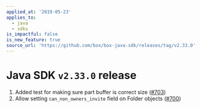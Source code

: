 ```yaml
---
applied_at: '2019-05-23'
applies_to:
  - java
  - sdks
is_impactful: false
is_new_feature: true
source_url: 'https://github.com/box/box-java-sdk/releases/tag/v2.33.0'
---
```


# Java SDK `v2.33.0` release

1. Added test for making sure part buffer is correct size ([#703](https://github.com/box/box-java-sdk/pull/703))
2. Allow setting `can_non_owners_invite` field on Folder objects ([#700](https://github.com/box/box-java-sdk/pull/700))
